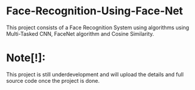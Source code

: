 # Face-Recognition-Using-Face-Net
This project consists of a Face Recognition System using algorithms using Multi-Tasked CNN, FaceNet algorithm and Cosine Similarity.

# Note[!]:
This project is still underdevelopment and will upload the details and full source code once the project is done.
